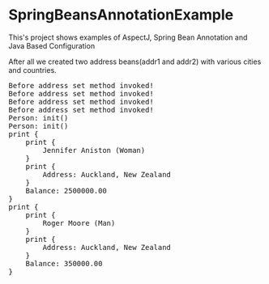 # SpringBeansAnnotationExample
This's project shows examples of AspectJ, Spring Bean Annotation and Java Based Configuration

After all we created two address beans(addr1 and addr2) with various cities and countries.

<pre>
Before address set method invoked!
Before address set method invoked!
Before address set method invoked!
Before address set method invoked!
Person: init()
Person: init()
print {
	print {
		Jennifer Aniston (Woman)
	}
	print {
		Address: Auckland, New Zealand
	}
	Balance: 2500000.00
}
print {
	print {
		Roger Moore (Man)
	}
	print {
		Address: Auckland, New Zealand
	}
	Balance: 350000.00
}
</pre>
